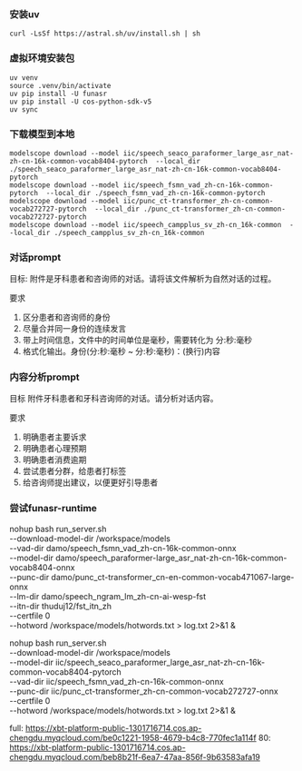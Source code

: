 ### 安装uv
```
curl -LsSf https://astral.sh/uv/install.sh | sh
```

### 虚拟环境安装包
```
uv venv
source .venv/bin/activate
uv pip install -U funasr
uv pip install -U cos-python-sdk-v5
uv sync
```

### 下载模型到本地
```
modelscope download --model iic/speech_seaco_paraformer_large_asr_nat-zh-cn-16k-common-vocab8404-pytorch  --local_dir ./speech_seaco_paraformer_large_asr_nat-zh-cn-16k-common-vocab8404-pytorch
modelscope download --model iic/speech_fsmn_vad_zh-cn-16k-common-pytorch  --local_dir ./speech_fsmn_vad_zh-cn-16k-common-pytorch
modelscope download --model iic/punc_ct-transformer_zh-cn-common-vocab272727-pytorch  --local_dir ./punc_ct-transformer_zh-cn-common-vocab272727-pytorch
modelscope download --model iic/speech_campplus_sv_zh-cn_16k-common  --local_dir ./speech_campplus_sv_zh-cn_16k-common
```

### 对话prompt
目标:
附件是牙科患者和咨询师的对话。请将该文件解析为自然对话的过程。

要求
1. 区分患者和咨询师的身份
2. 尽量合并同一身份的连续发言
3. 带上时间信息，文件中的时间单位是毫秒，需要转化为 分:秒:毫秒
4. 格式化输出。身份(分:秒:毫秒 ~ 分:秒:毫秒)：(换行)内容

### 内容分析prompt
目标
附件牙科患者和牙科咨询师的对话。请分析对话内容。

要求
1. 明确患者主要诉求
2. 明确患者心理预期
3. 明确患者消费逾期
4. 尝试患者分群，给患者打标签
5. 给咨询师提出建议，以便更好引导患者


### 尝试funasr-runtime
nohup bash run_server.sh \
  --download-model-dir /workspace/models \
  --vad-dir damo/speech_fsmn_vad_zh-cn-16k-common-onnx \
  --model-dir damo/speech_paraformer-large_asr_nat-zh-cn-16k-common-vocab8404-onnx  \
  --punc-dir damo/punc_ct-transformer_cn-en-common-vocab471067-large-onnx \
  --lm-dir damo/speech_ngram_lm_zh-cn-ai-wesp-fst \
  --itn-dir thuduj12/fst_itn_zh \
  --certfile 0 \
  --hotword /workspace/models/hotwords.txt > log.txt 2>&1 &


nohup bash run_server.sh \
  --download-model-dir /workspace/models \
  --model-dir iic/speech_seaco_paraformer_large_asr_nat-zh-cn-16k-common-vocab8404-pytorch \
  --vad-dir iic/speech_fsmn_vad_zh-cn-16k-common-onnx \
  --punc-dir iic/punc_ct-transformer_zh-cn-common-vocab272727-onnx \
  --certfile 0 \
  --hotword /workspace/models/hotwords.txt > log.txt 2>&1 &


full: https://xbt-platform-public-1301716714.cos.ap-chengdu.myqcloud.com/be0c1221-1958-4679-b4c8-770fec1a114f
80: https://xbt-platform-public-1301716714.cos.ap-chengdu.myqcloud.com/beb8b21f-6ea7-47aa-856f-9b63583afa19